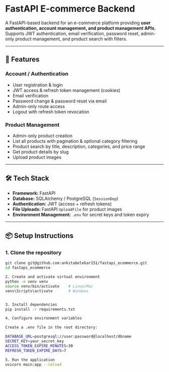 # FastAPI E-commerce Backend

A FastAPI-based backend for an e-commerce platform providing **user authentication, account management, and product management APIs**.  
Supports JWT authentication, email verification, password reset, admin-only product management, and product search with filters.

---

## 🚀 Features

### Account / Authentication
- User registration & login
- JWT access & refresh token management (cookies)
- Email verification
- Password change & password reset via email
- Admin-only route access
- Logout with refresh token revocation

### Product Management
- Admin-only product creation
- List all products with pagination & optional category filtering
- Product search by title, description, categories, and price range
- Get product details by slug
- Upload product images

---

## 🛠️ Tech Stack

- **Framework:** FastAPI  
- **Database:** SQLAlchemy / PostgreSQL (`SessionDep`)  
- **Authentication:** JWT (access + refresh tokens)  
- **File Uploads:** FastAPI `UploadFile` for product images  
- **Environment Management:** `.env` for secret keys and token expiry

---

## 📦 Setup Instructions

### 1. Clone the repository
```bash
git clone git@github.com:ankitabelekar151/fastapi_ecommerce.git
cd fastapi_ecommerce

2. Create and activate virtual environment
python -m venv venv
source venv/bin/activate    # Linux/Mac
venv\Scripts\activate       # Windows


3. Install dependencies
pip install -r requirements.txt

4. Configure environment variables

Create a .env file in the root directory:

DATABASE_URL=postgresql://user:password@localhost/dbname
SECRET_KEY=your_secret_key
ACCESS_TOKEN_EXPIRE_MINUTES=30
REFRESH_TOKEN_EXPIRE_DAYS=7

5. Run the application
uvicorn main:app --reload

